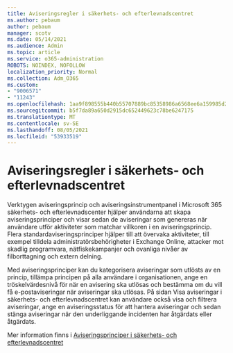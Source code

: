 ```yaml
---
title: Aviseringsregler i säkerhets- och efterlevnadscentret
ms.author: pebaum
author: pebaum
manager: scotv
ms.date: 05/14/2021
ms.audience: Admin
ms.topic: article
ms.service: o365-administration
ROBOTS: NOINDEX, NOFOLLOW
localization_priority: Normal
ms.collection: Adm_O365
ms.custom:
- "9006571"
- "11243"
ms.openlocfilehash: 1aa9f898555b440b55707889bc85358986a6568ee6a159985d2e60041cff7750
ms.sourcegitcommit: b5f7da89a650d2915dc652449623c78be6247175
ms.translationtype: MT
ms.contentlocale: sv-SE
ms.lasthandoff: 08/05/2021
ms.locfileid: "53933519"
---
```

# <a name="alert-policies-in-the-security-and-compliance-center"></a>Aviseringsregler i säkerhets- och efterlevnadscentret

Verktygen aviseringsprincip och aviseringsinstrumentpanel i Microsoft 365 säkerhets- och efterlevnadscenter hjälper användarna att skapa aviseringsprinciper och visar sedan de aviseringar som genereras när användare utför aktiviteter som matchar villkoren i en aviseringsprincip. Flera standardaviseringsprinciper hjälper till att övervaka aktiviteter, till exempel tilldela administratörsbehörigheter i Exchange Online, attacker mot skadlig programvara, nätfiskekampanjer och ovanliga nivåer av filborttagning och extern delning.

Med aviseringsprinciper kan du kategorisera aviseringar som utlösts av en princip, tillämpa principen på alla användare i organisationen, ange en tröskelvärdesnivå för när en avisering ska utlösas och bestämma om du vill få e-postaviseringar när aviseringar ska utlösas. På sidan Visa aviseringar i säkerhets- och efterlevnadscentret kan användare också visa och filtrera aviseringar, ange en aviseringsstatus för att hantera aviseringar och sedan stänga aviseringar när den underliggande incidenten har åtgärdats eller åtgärdats.

Mer information finns i [Aviseringsprinciper i säkerhets- och efterlevnadscentret](/microsoft-365/compliance/alert-policies)